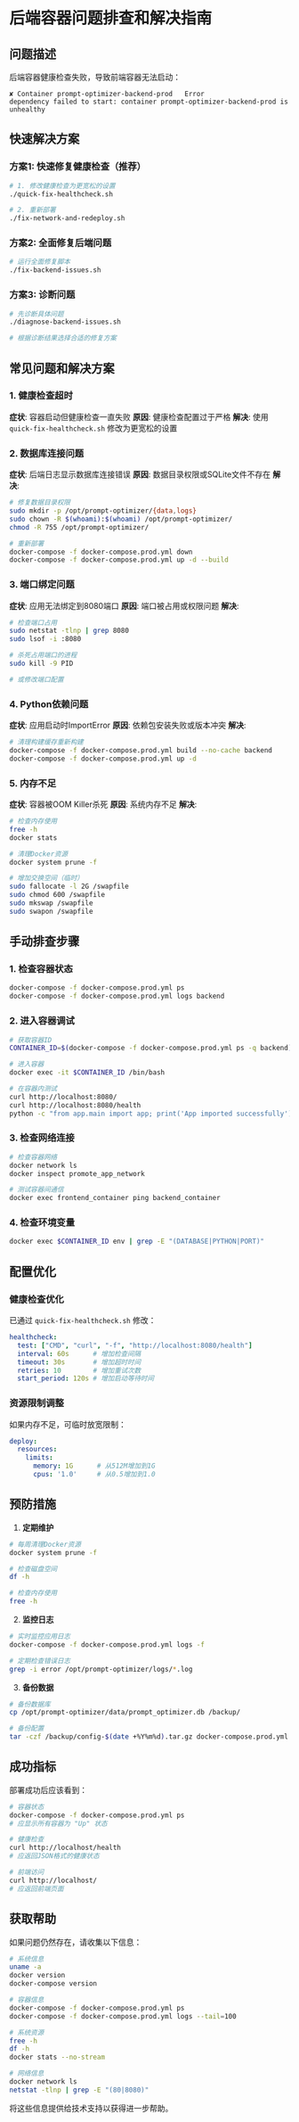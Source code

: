 # 后端容器问题排查和解决指南

## 问题描述
后端容器健康检查失败，导致前端容器无法启动：
```
✘ Container prompt-optimizer-backend-prod   Error
dependency failed to start: container prompt-optimizer-backend-prod is unhealthy
```

## 快速解决方案

### 方案1: 快速修复健康检查（推荐）
```bash
# 1. 修改健康检查为更宽松的设置
./quick-fix-healthcheck.sh

# 2. 重新部署
./fix-network-and-redeploy.sh
```

### 方案2: 全面修复后端问题
```bash
# 运行全面修复脚本
./fix-backend-issues.sh
```

### 方案3: 诊断问题
```bash
# 先诊断具体问题
./diagnose-backend-issues.sh

# 根据诊断结果选择合适的修复方案
```

## 常见问题和解决方案

### 1. 健康检查超时
**症状**: 容器启动但健康检查一直失败
**原因**: 健康检查配置过于严格
**解决**: 使用 `quick-fix-healthcheck.sh` 修改为更宽松的设置

### 2. 数据库连接问题
**症状**: 后端日志显示数据库连接错误
**原因**: 数据目录权限或SQLite文件不存在
**解决**:
```bash
# 修复数据目录权限
sudo mkdir -p /opt/prompt-optimizer/{data,logs}
sudo chown -R $(whoami):$(whoami) /opt/prompt-optimizer/
chmod -R 755 /opt/prompt-optimizer/

# 重新部署
docker-compose -f docker-compose.prod.yml down
docker-compose -f docker-compose.prod.yml up -d --build
```

### 3. 端口绑定问题
**症状**: 应用无法绑定到8080端口
**原因**: 端口被占用或权限问题
**解决**:
```bash
# 检查端口占用
sudo netstat -tlnp | grep 8080
sudo lsof -i :8080

# 杀死占用端口的进程
sudo kill -9 PID

# 或修改端口配置
```

### 4. Python依赖问题
**症状**: 应用启动时ImportError
**原因**: 依赖包安装失败或版本冲突
**解决**:
```bash
# 清理构建缓存重新构建
docker-compose -f docker-compose.prod.yml build --no-cache backend
docker-compose -f docker-compose.prod.yml up -d
```

### 5. 内存不足
**症状**: 容器被OOM Killer杀死
**原因**: 系统内存不足
**解决**:
```bash
# 检查内存使用
free -h
docker stats

# 清理Docker资源
docker system prune -f

# 增加交换空间（临时）
sudo fallocate -l 2G /swapfile
sudo chmod 600 /swapfile
sudo mkswap /swapfile
sudo swapon /swapfile
```

## 手动排查步骤

### 1. 检查容器状态
```bash
docker-compose -f docker-compose.prod.yml ps
docker-compose -f docker-compose.prod.yml logs backend
```

### 2. 进入容器调试
```bash
# 获取容器ID
CONTAINER_ID=$(docker-compose -f docker-compose.prod.yml ps -q backend)

# 进入容器
docker exec -it $CONTAINER_ID /bin/bash

# 在容器内测试
curl http://localhost:8080/
curl http://localhost:8080/health
python -c "from app.main import app; print('App imported successfully')"
```

### 3. 检查网络连接
```bash
# 检查容器网络
docker network ls
docker inspect promote_app_network

# 测试容器间通信
docker exec frontend_container ping backend_container
```

### 4. 检查环境变量
```bash
docker exec $CONTAINER_ID env | grep -E "(DATABASE|PYTHON|PORT)"
```

## 配置优化

### 健康检查优化
已通过 `quick-fix-healthcheck.sh` 修改：
```yaml
healthcheck:
  test: ["CMD", "curl", "-f", "http://localhost:8080/health"]
  interval: 60s      # 增加检查间隔
  timeout: 30s       # 增加超时时间
  retries: 10        # 增加重试次数
  start_period: 120s # 增加启动等待时间
```

### 资源限制调整
如果内存不足，可临时放宽限制：
```yaml
deploy:
  resources:
    limits:
      memory: 1G      # 从512M增加到1G
      cpus: '1.0'     # 从0.5增加到1.0
```

## 预防措施

1. **定期维护**
```bash
# 每周清理Docker资源
docker system prune -f

# 检查磁盘空间
df -h

# 检查内存使用
free -h
```

2. **监控日志**
```bash
# 实时监控应用日志
docker-compose -f docker-compose.prod.yml logs -f

# 定期检查错误日志
grep -i error /opt/prompt-optimizer/logs/*.log
```

3. **备份数据**
```bash
# 备份数据库
cp /opt/prompt-optimizer/data/prompt_optimizer.db /backup/

# 备份配置
tar -czf /backup/config-$(date +%Y%m%d).tar.gz docker-compose.prod.yml
```

## 成功指标

部署成功后应该看到：
```bash
# 容器状态
docker-compose -f docker-compose.prod.yml ps
# 应显示所有容器为 "Up" 状态

# 健康检查
curl http://localhost/health
# 应返回JSON格式的健康状态

# 前端访问
curl http://localhost/
# 应返回前端页面
```

## 获取帮助

如果问题仍然存在，请收集以下信息：

```bash
# 系统信息
uname -a
docker version
docker-compose version

# 容器信息
docker-compose -f docker-compose.prod.yml ps
docker-compose -f docker-compose.prod.yml logs --tail=100

# 系统资源
free -h
df -h
docker stats --no-stream

# 网络信息
docker network ls
netstat -tlnp | grep -E "(80|8080)"
```

将这些信息提供给技术支持以获得进一步帮助。 